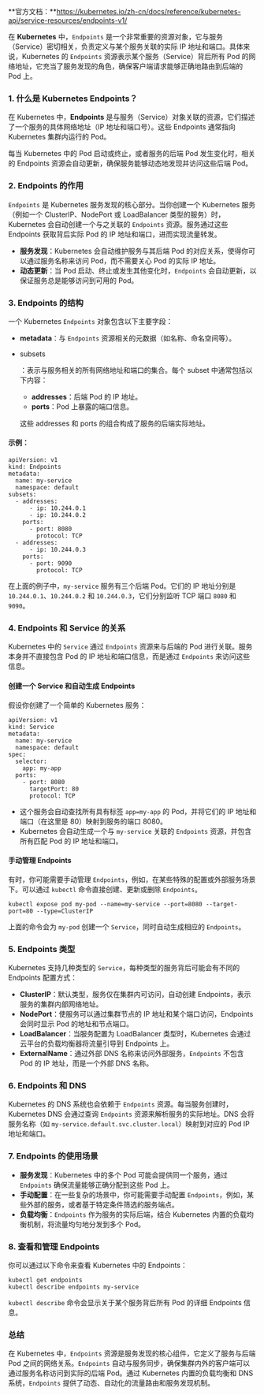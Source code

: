 

**官方文档：**https://kubernetes.io/zh-cn/docs/reference/kubernetes-api/service-resources/endpoints-v1/

在 **Kubernetes** 中，`Endpoints` 是一个非常重要的资源对象，它与服务（Service）密切相关，负责定义与某个服务关联的实际 IP 地址和端口。具体来说，Kubernetes 的 `Endpoints` 资源表示某个服务（Service）背后所有 Pod 的网络地址，它充当了服务发现的角色，确保客户端请求能够正确地路由到后端的 Pod 上。

### 1. **什么是 Kubernetes Endpoints？**

在 Kubernetes 中，**Endpoints** 是与服务（Service）对象关联的资源，它们描述了一个服务的具体网络地址（IP 地址和端口号）。这些 Endpoints 通常指向 Kubernetes 集群内运行的 Pod。

每当 Kubernetes 中的 Pod 启动或终止，或者服务的后端 Pod 发生变化时，相关的 Endpoints 资源会自动更新，确保服务能够动态地发现并访问这些后端 Pod。

### 2. **Endpoints 的作用**

`Endpoints` 是 Kubernetes 服务发现的核心部分。当你创建一个 Kubernetes 服务（例如一个 ClusterIP、NodePort 或 LoadBalancer 类型的服务）时，Kubernetes 会自动创建一个与之关联的 `Endpoints` 资源。服务通过这些 Endpoints 获取背后实际 Pod 的 IP 地址和端口，进而实现流量转发。

- **服务发现**：Kubernetes 会自动维护服务与其后端 Pod 的对应关系，使得你可以通过服务名称来访问 Pod，而不需要关心 Pod 的实际 IP 地址。
- **动态更新**：当 Pod 启动、终止或发生其他变化时，`Endpoints` 会自动更新，以保证服务总是能够访问到可用的 Pod。

### 3. **Endpoints 的结构**

一个 Kubernetes `Endpoints` 对象包含以下主要字段：

- **metadata**：与 `Endpoints` 资源相关的元数据（如名称、命名空间等）。

- subsets

  ：表示与服务相关的所有网络地址和端口的集合。每个 subset 中通常包括以下内容：

  - **addresses**：后端 Pod 的 IP 地址。
  - **ports**：Pod 上暴露的端口信息。

  这些 addresses 和 ports 的组合构成了服务的后端实际地址。

#### 示例：

```
apiVersion: v1
kind: Endpoints
metadata:
  name: my-service
  namespace: default
subsets:
  - addresses:
      - ip: 10.244.0.1
      - ip: 10.244.0.2
    ports:
      - port: 8080
        protocol: TCP
  - addresses:
      - ip: 10.244.0.3
    ports:
      - port: 9090
        protocol: TCP
```

在上面的例子中，`my-service` 服务有三个后端 Pod。它们的 IP 地址分别是 `10.244.0.1`、`10.244.0.2` 和 `10.244.0.3`，它们分别监听 TCP 端口 `8080` 和 `9090`。

### 4. **Endpoints 和 Service 的关系**

Kubernetes 中的 `Service` 通过 `Endpoints` 资源来与后端的 Pod 进行关联。服务本身并不直接包含 Pod 的 IP 地址和端口信息，而是通过 `Endpoints` 来访问这些信息。

#### 创建一个 Service 和自动生成 Endpoints

假设你创建了一个简单的 Kubernetes 服务：

```
apiVersion: v1
kind: Service
metadata:
  name: my-service
  namespace: default
spec:
  selector:
    app: my-app
  ports:
    - port: 8080
      targetPort: 80
      protocol: TCP
```

- 这个服务会自动查找所有具有标签 `app=my-app` 的 Pod，并将它们的 IP 地址和端口（在这里是 80）映射到服务的端口 8080。
- Kubernetes 会自动生成一个与 `my-service` 关联的 `Endpoints` 资源，并包含所有匹配 Pod 的 IP 地址和端口。

#### 手动管理 Endpoints

有时，你可能需要手动管理 `Endpoints`，例如，在某些特殊的配置或外部服务场景下。可以通过 `kubectl` 命令直接创建、更新或删除 `Endpoints`。

```
kubectl expose pod my-pod --name=my-service --port=8080 --target-port=80 --type=ClusterIP
```

上面的命令会为 `my-pod` 创建一个 `Service`，同时自动生成相应的 `Endpoints`。

### 5. **Endpoints 类型**

Kubernetes 支持几种类型的 `Service`，每种类型的服务背后可能会有不同的 Endpoints 配置方式：

- **ClusterIP**：默认类型，服务仅在集群内可访问，自动创建 Endpoints，表示服务的集群内部网络地址。
- **NodePort**：使服务可以通过集群节点的 IP 地址和某个端口访问，Endpoints 会同时显示 Pod 的地址和节点端口。
- **LoadBalancer**：当服务配置为 LoadBalancer 类型时，Kubernetes 会通过云平台的负载均衡器将流量引导到 Endpoints 上。
- **ExternalName**：通过外部 DNS 名称来访问外部服务，`Endpoints` 不包含 Pod 的 IP 地址，而是一个外部 DNS 名称。

### 6. **Endpoints 和 DNS**

Kubernetes 的 DNS 系统也会依赖于 `Endpoints` 资源。每当服务创建时，Kubernetes DNS 会通过查询 `Endpoints` 资源来解析服务的实际地址。DNS 会将服务名称（如 `my-service.default.svc.cluster.local`）映射到对应的 Pod IP 地址和端口。

### 7. **Endpoints 的使用场景**

- **服务发现**：Kubernetes 中的多个 Pod 可能会提供同一个服务，通过 `Endpoints` 确保流量能够正确分配到这些 Pod 上。
- **手动配置**：在一些复杂的场景中，你可能需要手动配置 `Endpoints`，例如，某些外部的服务，或者基于特定条件筛选的服务端点。
- **负载均衡**：`Endpoints` 作为服务的实际后端，结合 Kubernetes 内置的负载均衡机制，将流量均匀地分发到多个 Pod。

### 8. **查看和管理 Endpoints**

你可以通过以下命令来查看 Kubernetes 中的 Endpoints：

```
kubectl get endpoints
kubectl describe endpoints my-service
```

`kubectl describe` 命令会显示关于某个服务背后所有 Pod 的详细 Endpoints 信息。

### 总结

在 Kubernetes 中，`Endpoints` 资源是服务发现的核心组件，它定义了服务与后端 Pod 之间的网络关系。`Endpoints` 自动与服务同步，确保集群内外的客户端可以通过服务名称访问到实际的后端 Pod。通过 Kubernetes 内置的负载均衡和 DNS 系统，`Endpoints` 提供了动态、自动化的流量路由和服务发现机制。
